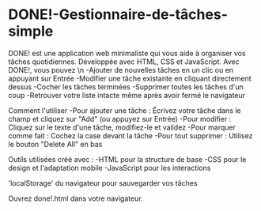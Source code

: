 # DONE!-Gestionnaire-de-tâches-simple
DONE! est une application web minimaliste qui vous aide à organiser vos tâches quotidiennes. Développée avec HTML, CSS et JavaScript.
Avec DONE!, vous pouvez \n
-Ajouter de nouvelles tâches en un clic ou en appuyant sur Entrée
-Modifier une tâche existante en cliquant directement dessus
-Cocher les tâches terminées
-Supprimer toutes les tâches d'un coup
-Retrouver votre liste intacte même après avoir fermé le navigateur

Comment l'utiliser
-Pour ajouter une tâche : Écrivez votre tâche dans le champ et cliquez sur "Add" (ou appuyez sur Entrée)
-Pour modifier : Cliquez sur le texte d'une tâche, modifiez-le et validez
-Pour marquer comme fait : Cochez la case devant la tâche
-Pour tout supprimer : Utilisez le bouton "Delete All" en bas

Outils utilisées
créé avec :
-HTML pour la structure de base
-CSS pour le design et l'adaptation mobile
-JavaScript pour les interactions

'localStorage' du navigateur pour sauvegarder vos tâches

Ouvrez done!.html dans votre navigateur.

